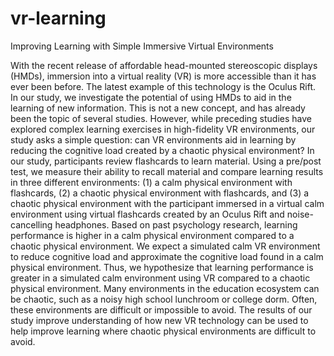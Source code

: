 # vr-learning
Improving Learning with Simple Immersive Virtual Environments

With the recent release of affordable head-mounted stereoscopic displays (HMDs), immersion into a virtual reality (VR) is more accessible than it has ever been before. The latest example of this technology is the Oculus Rift. In our study, we investigate the potential of using HMDs to aid in the learning of new information. This is not a new concept, and has already been the topic of several studies. However, while preceding studies have explored complex learning exercises in high-fidelity VR environments, our study asks a simple question: can VR environments aid in learning by reducing the cognitive load created by a chaotic physical environment? In our study, participants review flashcards to learn material. Using a pre/post test, we measure their ability to recall material and compare learning results in three different environments: (1) a calm physical environment with flashcards, (2) a chaotic physical environment with flashcards, and (3) a chaotic physical environment with the participant immersed in a virtual calm environment using virtual flashcards created by an Oculus Rift and noise-cancelling headphones. Based on past psychology research, learning performance is higher in a calm physical environment compared to a chaotic physical environment. We expect a simulated calm VR environment to reduce cognitive load and approximate the cognitive load found in a calm physical environment. Thus, we hypothesize that learning performance is greater in a simulated calm environment using VR compared to a chaotic physical environment. Many environments in the education ecosystem can be chaotic, such as a noisy high school lunchroom or college dorm. Often, these environments are difficult or impossible to avoid. The results of our study improve understanding of how new VR technology can be used to help improve learning where chaotic physical environments are difficult to avoid.
